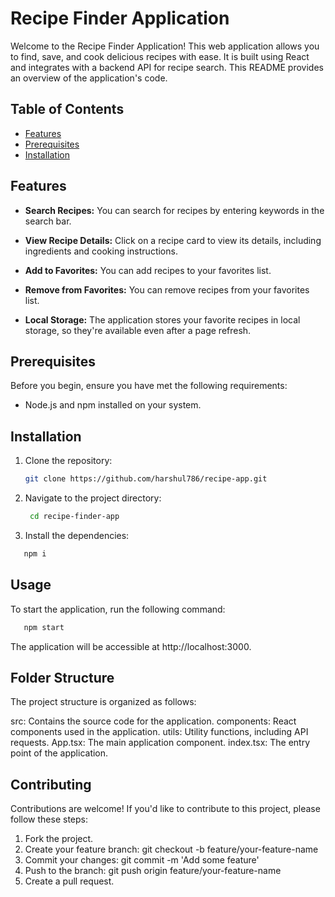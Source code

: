 # Recipe Finder Application

Welcome to the Recipe Finder Application! This web application allows you to find, save, and cook delicious recipes with ease. It is built using React and integrates with a backend API for recipe search. This README provides an overview of the application's code.

## Table of Contents

- [Features](#features)
- [Prerequisites](#prerequisites)
- [Installation](#installation)

## Features

- **Search Recipes:** You can search for recipes by entering keywords in the search bar.

- **View Recipe Details:** Click on a recipe card to view its details, including ingredients and cooking instructions.

- **Add to Favorites:** You can add recipes to your favorites list.

- **Remove from Favorites:** You can remove recipes from your favorites list.

- **Local Storage:** The application stores your favorite recipes in local storage, so they're available even after a page refresh.

## Prerequisites

Before you begin, ensure you have met the following requirements:

- Node.js and npm installed on your system.

## Installation

1. Clone the repository:

   ```bash
   git clone https://github.com/harshul786/recipe-app.git
   ```
2. Navigate to the project directory:
    ```bash
     cd recipe-finder-app
   ```
3. Install the dependencies:
 ```bash
    npm i
   ```

## Usage
To start the application, run the following command:
 ```bash
    npm start
   ```
The application will be accessible at http://localhost:3000.

## Folder Structure
The project structure is organized as follows:

src: Contains the source code for the application.
   components: React components used in the application.
   utils: Utility functions, including API requests.
   App.tsx: The main application component.
   index.tsx: The entry point of the application.

## Contributing
Contributions are welcome! If you'd like to contribute to this project, please follow these steps:

1. Fork the project.
2. Create your feature branch: git checkout -b feature/your-feature-name
3. Commit your changes: git commit -m 'Add some feature'
4. Push to the branch: git push origin feature/your-feature-name
5. Create a pull request.
